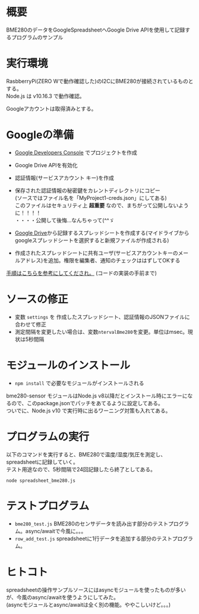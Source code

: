 
# 概要

BME280のデータをGoogleSpreadsheetへGoogle Drive APIを使用して記録するプログラムのサンプル

# 実行環境

RasbberryPi(ZERO Wで動作確認した)のI2CにBME280が接続されているものとする。  
Node.js は v10.16.3 で動作確認。  

Googleアカウントは取得済みとする。  

# Googleの準備

- [Google Developers Console](https://console.developers.google.com/project) でプロジェクトを作成
- Google Drive APIを有効化
- 認証情報(サービスアカウント キー)を作成
- 保存された認証情報の秘密鍵をカレントディレクトリにコピー  
    (ソースではファイル名を「MyProject1-creds.json」にしてある)   
    このファイルはセキュリティ上 **超重要** なので、まちがって公開しないように！！！！  
    ・・・・公開して後悔...なんちゃって(^^ゞ


- [Google Drive](https://drive.google.com/drive/u/0/my-drive)から記録するスプレッドシートを作成する(マイドライブからgoogleスプレッドシートを選択すると新規ファイルが作成される)
- 作成されたスプレッドシートに共有ユーザ(サービスアカウントキーのメールアドレス)を追加。権限を編集者、通知のチェックははずしてOKする

[手順はこちらを参考にしてくだされ。](https://techblog.lclco.com/entry/2018/11/30/120000) (コードの実装の手前まで)

# ソースの修正

- 変数 ``settings`` を 作成したスプレッドシート、認証情報のJSONファイルに合わせて修正
- 測定間隔を変更したい場合は、変数``ntervalBme280``を変更。単位はmsec。現状は5秒間隔

# モジュールのインストール

- ``npm install`` で必要なモジュールがインストールされる

bme280-sensor モジュールはNode.js v8以降だとインストール時にエラーになるので、このpackage.jsonでパッチをあてるように設定してある。  
ついでに、Node.js v10 で実行時に出るワーニング対策も入れてある。  

# プログラムの実行

以下のコマンドを実行すると、BME280で温度/湿度/気圧を測定し、spreadsheetに記録していく。  
テスト用途なので、5秒間隔で24回記録したら終了としてある。  

```
node spreadsheet_bme280.js
```

# テストプログラム

- ``bme280_test.js``  BME280のセンサデータを読み出す部分のテストプログラム。async/awaitで今風に。。。
- ``row_add_test.js`` spreadsheetに1行データを追加する部分のテストプログラム。


# ヒトコト

spreadsheetの操作サンプルソースにはasyncモジュールを使ったものが多いが、今風のasync/awaitを使うようにしてみた。  
(asyncモジュールとasync/awaitは全く別の機能。ややこしいけど。。。)    
